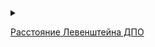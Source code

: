 
<details>
<summary>

[Расстояние Левенштейна ДПО](https://github.com/v4ndi/algorithms/blob/main/Strings/dist_levinshtain.cpp)
</summary>

| Ввод     | Вывод    | 
|----------|----------|
|2 <br>sunday</br> <br>saturday</br> <br>sunday</br> <br>sudnay</br>   | 3 2      |

</details>


